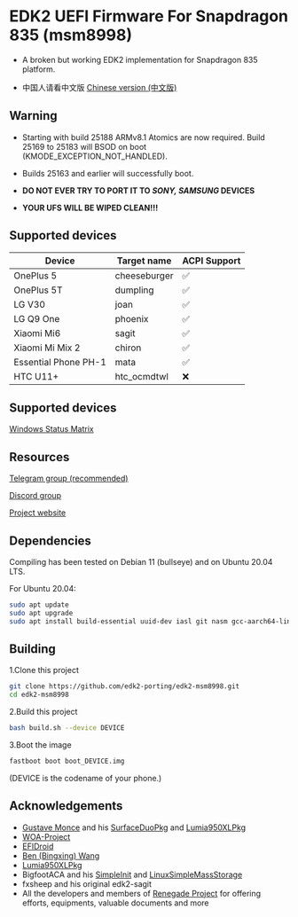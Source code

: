 # EDK2 UEFI Firmware For Snapdragon 835 (msm8998)

- A broken but working EDK2 implementation for Snapdragon 835 platform.

- 中国人请看中文版
[Chinese version (中文版)](https://github.com/edk2-porting/edk2-msm8998/blob/new/README.zh.md)

## Warning
- Starting with build 25188 ARMv8.1 Atomics are now required. Build 25169 to 25183 will BSOD on boot (KMODE_EXCEPTION_NOT_HANDLED). 
- Builds 25163 and earlier will successfully boot.

- **DO NOT EVER TRY TO PORT IT TO *SONY, SAMSUNG* DEVICES**

- **YOUR UFS WILL BE WIPED CLEAN!!!**

## Supported devices

| Device                   | Target name            | ACPI Support	|
|--------------------------|------------------------|---------------|
| OnePlus 5                | cheeseburger           | ✅            |
| OnePlus 5T               | dumpling               | ✅            |
| LG V30                   | joan                   | ✅            |
| LG Q9 One                | phoenix                | ✅            |
| Xiaomi Mi6               | sagit                  | ✅            |
| Xiaomi Mi Mix 2          | chiron                 | ✅            |
| Essential Phone PH-1     | mata                   | ✅            |
| HTC U11+                 | htc_ocmdtwl            | ❌            |

## Supported devices

[Windows Status Matrix](https://renegade-project.org/#/en/windows/state-frame.html)

## Resources

[Telegram group (recommended)](https://t.me/joinchat/MNjTmBqHIokjweeN0SpoyA)

[Discord group](https://discord.gg/XXBWfag)

[Project website](https://renegade-project.tech/)

## Dependencies

Compiling has been tested on Debian 11 (bullseye) and on Ubuntu 20.04 LTS.

For Ubuntu 20.04:

```bash
sudo apt update
sudo apt upgrade
sudo apt install build-essential uuid-dev iasl git nasm gcc-aarch64-linux-gnu abootimg python3-distutils python3-pil python3-git gettext
```

## Building

1.Clone this project 

```bash
git clone https://github.com/edk2-porting/edk2-msm8998.git
cd edk2-msm8998
```

2.Build this project

```bash
bash build.sh --device DEVICE
```

3.Boot the image

```bash
fastboot boot boot_DEVICE.img
```

(DEVICE is the codename of your phone.)

## Acknowledgements
- [Gustave Monce](https://github.com/gus33000) and his [SurfaceDuoPkg](https://github.com/WOA-Project/SurfaceDuoPkg) and [Lumia950XLPkg](https://github.com/WOA-Project/Lumia950XLPkg)
- [WOA-Project](https://github.com/WOA-Project)
- [EFIDroid](https://github.com/efidroid)
- [Ben (Bingxing) Wang](https://github.com/imbushuo/)
- [Lumia950XLPkg](https://github.com/WOA-Project/Lumia950XLPkg)
- BigfootACA and his [SimpleInit](https://github.com/BigfootACA/simple-init) and [LinuxSimpleMassStorage](https://github.com/BigfootACA/linux-simple-mass-storage)
- fxsheep and his original edk2-sagit
- All the developers and members of [Renegade Project](https://github.com/edk2-porting/) for offering efforts, equipments, valuable documents and more
